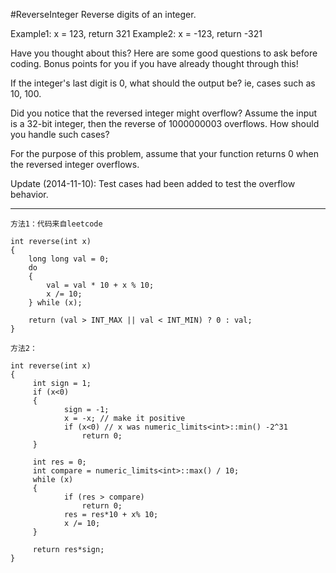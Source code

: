 #ReverseInteger
Reverse digits of an integer.

Example1: x = 123, return 321
Example2: x = -123, return -321


Have you thought about this?
Here are some good questions to ask before coding. Bonus points for you if you have already thought through this!

If the integer's last digit is 0, what should the output be? ie, cases such as 10, 100.

Did you notice that the reversed integer might overflow? Assume the input is a 32-bit integer, 
then the reverse of 1000000003 overflows. How should you handle such cases?

For the purpose of this problem, assume that your function returns 0 when the reversed integer overflows.

Update (2014-11-10):
Test cases had been added to test the overflow behavior.


---





```
方法1：代码来自leetcode

int reverse(int x) 
{
    long long val = 0;
    do 
    {
        val = val * 10 + x % 10;
        x /= 10;
    } while (x);

    return (val > INT_MAX || val < INT_MIN) ? 0 : val;
}
```


```
方法2：

int reverse(int x) 
{
     int sign = 1;
     if (x<0) 
	 {
            sign = -1;
            x = -x; // make it positive
            if (x<0) // x was numeric_limits<int>::min() -2^31
                return 0;
     }
        
     int res = 0;
     int compare = numeric_limits<int>::max() / 10;
     while (x) 
	 {
            if (res > compare)
                return 0;
            res = res*10 + x% 10;
            x /= 10;
     }

     return res*sign;
}

```
